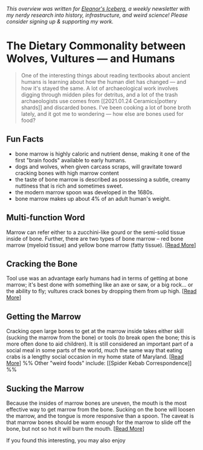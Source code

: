 <cite>This overview was written for [Eleanor's Iceberg](http://newsletter.eleanorkonik.com/), a weekly newsletter with my nerdy research into history, infrastructure, and weird science! Please consider signing up & supporting my work.</cite>

# The Dietary Commonality between Wolves, Vultures — and Humans

> One of the interesting things about reading textbooks about ancient humans is learning about how the human diet has changed — and how it's stayed the same. A lot of archaeological work involves digging through midden piles for detritus, and a lot of the trash archaeologists use comes from [[2021.01.24 Ceramics|pottery shards]] and discarded bones. I've been cooking a lot of bone broth lately, and it got me to wondering — how else are bones used for food? 

## Fun Facts

- bone marrow is highly caloric and nutrient dense, making it one of the first "brain foods" available to early humans. 
- dogs and wolves, when given carcass scraps, will gravitate toward cracking bones with high marrow content
- the taste of bone marrow is described as possessing a subtle, creamy nuttiness that is rich and sometimes sweet. 
- the modern marrow spoon was developed in the 1680s. 
- bone marrow makes up about 4% of an adult human's weight. 

## Multi-function Word

Marrow can refer either to a zucchini-like gourd or the semi-solid tissue inside of bone. Further, there are two types of bone marrow – red bone marrow (myeloid tissue) and yellow bone marrow (fatty tissue). [[Read More](https://moffitt.org/treatments/blood-bone-marrow-transplant/what-is-bone-marrow/)]

## Cracking the Bone

Tool use was an advantage early humans had in terms of getting at bone marrow; it's best done with something like an axe or saw, or a big rock... or the ability to fly; vultures crack bones by dropping them from up high. [[Read More](https://www.marksdailyapple.com/bone-marrow-recipe/)]

## Getting the Marrow 

Cracking open large bones to get at the marrow inside takes either skill (sucking the marrow from the bone) or tools (to break open the bone; this is more often done to aid children). It is still considered an important part of a social meal in some parts of the world, much the same way that eating crabs is a lengthy social occasion in my home state of Maryland. [[Read More](http://www.madrasbala.com/cracking-open-bones/)] 
%% Other "weird foods" include: [[Spider Kebab Correspondence]] %%
## Sucking the Marrow

Because the insides of marrow bones are uneven, the mouth is the most effective way to get marrow from the bone. Sucking on the bone will loosen the marrow, and the tongue is more responsive than a spoon. The caveat is that marrow bones should be warm enough for the marrow to slide off the bone, but not so hot it will burn the mouth. [[Read More](https://www.marksdailyapple.com/bone-marrow-recipe/)] 

 <div class=infobox>If you found this interesting, you may also enjoy </div>